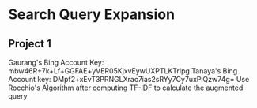 # Search Query Expansion
## Project 1

Gaurang's Bing Account Key: mbw46R+7k+Lf+GGFAE+yVER05KjxvEywUXPTLKTrlpg
Tanaya's Bing Account key: DMpf2+xEvT3PRNGLXrac7ias2sRYy7Cy7uxPlQzw74g=
Use Rocchio's Algorithm after computing TF-IDF to calculate the augmented query

